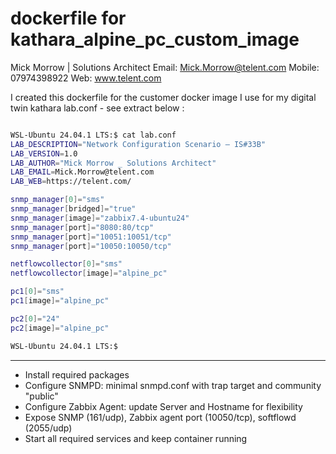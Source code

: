 
# dockerfile for kathara_alpine_pc_custom_image

Mick Morrow  | Solutions Architect
Email: Mick.Morrow@telent.com
Mobile: 07974398922
Web: www.telent.com

I created this dockerfile for the customer docker image I use for my digital twin kathara lab.conf - see extract below :

```bash

WSL-Ubuntu 24.04.1 LTS:$ cat lab.conf
LAB_DESCRIPTION="Network Configuration Scenario – IS#33B"
LAB_VERSION=1.0
LAB_AUTHOR="Mick Morrow _ Solutions Architect"
LAB_EMAIL=Mick.Morrow@telent.com
LAB_WEB=https://telent.com/

snmp_manager[0]="sms"
snmp_manager[bridged]="true"
snmp_manager[image]="zabbix7.4-ubuntu24"
snmp_manager[port]="8080:80/tcp"
snmp_manager[port]="10051:10051/tcp"
snmp_manager[port]="10050:10050/tcp"

netflowcollector[0]="sms"
netflowcollector[image]="alpine_pc"

pc1[0]="sms"
pc1[image]="alpine_pc"

pc2[0]="24"
pc2[image]="alpine_pc"

WSL-Ubuntu 24.04.1 LTS:$


```

***

* Install required packages
* Configure SNMPD: minimal snmpd.conf with trap target and community "public"
* Configure Zabbix Agent: update Server and Hostname for flexibility
* Expose SNMP (161/udp), Zabbix agent port (10050/tcp), softflowd (2055/udp)
* Start all required services and keep container running
